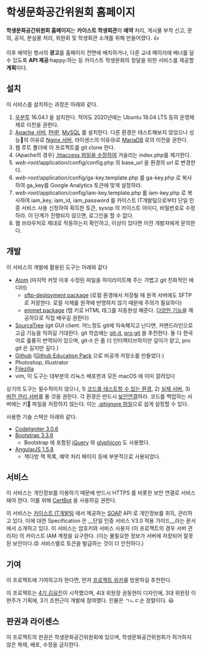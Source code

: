 # 학생문화공간위원회 홈페이지

**학생문화공간위원회 홈페이지**는 **카이스트 학생회관**의 **예약** 처리, 게시물 부착 신고, 문의, 공지, 분실물 처리, 위원회 및 학생회관 소개를 위해 만들어졌다. :+1:

이후 예약된 행사의 **광고**를 홈페이지 전면에 배치하거나, 다른 교내 페이지에 배너를 달 수 있도록 **API 제공**:happy:하는 등 카이스트 학생문화의 창달을 위한 서비스를 제공할 **계획**이다.

## 설치

이 서비스를 설치하는 과정은 아래와 같다.

1. [우분투](https://www.ubuntu.com) 16.04.1 을 설치한다. 적어도 2020년에는 Ubuntu 18.04 LTS 등의 운영체제로 이전을 권한다.
2. [Apache 서버](https://httpd.apache.org), [PHP](http://php.net), [MySQL](https://www.mysql.com) 를 설치한다. 다른 환경은 테스트해보지 않았으나 성능:sparkling_heart:의 이유로 [Nginx 서버](https://www.nginx.com), 라이센스의 이유:cry:로 [MariaDB](https://mariadb.org) 로의 이전을 권한다.
3. 웹 루트 폴더에 이 프로젝트를 git clone 한다.
4. (Apache의 경우) [.htaccess 파일을 수정하여](https://codeigniter.com/user_guide/general/urls.html#removing-the-index-php-file) 거슬리는 index.php를 제거한다.
5. *web-root*/application/config/config.php 의 base_url 을 환경의 url 로 변경한다.
6. *web-root*/application/config/ga-key.template.php 를 ga-key.php 로 복사하여 ga_key를 Google Analytics 토큰에 맞게 설정하라.
7. *web-root*/application/config/iam-key.template.php 를 iam-key.php 로 복사하여 iam_key, iam_id, iam_password 를 카이스트 IT개발팀으로부터 단일 인증 서비스 사용 신청하여 획득한 토큰, sysop 의 카이스트 아이디, 비밀번호로 수정하라. 이 단계가 진행되지 않으면, 로그인을 할 수 없다.
8. 웹 브라우저로 제대로 작동하는지 확인하고, 이상이 있다면 이전 개발자에게 문의한다.

## 개발

이 서비스의 개발에 활용된 도구는 아래와 같다

- [Atom](https://atom.io) (마지막 커밋 이후 수정된 파일을 하이라이트해 주는 가볍고 git 친화적인 에디터)
  - [sftp-deployment package](https://atom.io/packages/sftp-deployment) (로컬 환경에서 저장될 때 원격 서버에도 SFTP 로 저장한다. 로컬 삭제를 원격에 반영하지 않기 때문에 주의가 필요하다)
  - [emmet package](https://atom.io/packages/emmet) (탭 키로 HTML 태그를 자동완성 해준다. [다양한 기능](http://emmet.io)을 제공하므로 직접 배우길 권한다)
- [SourceTree](https://www.sourcetreeapp.com) (git GUI client. 어느정도 git에 익숙해지고 난다면, 커맨드라인으로 고급 기능을 익히길 기대한다. git 학습에는 [git-it](https://github.com/jlord/git-it-electron), [pro git](https://git-scm.com/book/ko/v2) 을 추천한다. 둘 다 한국어로 훌륭히 번역되어 있으며, git-it 은 좀 더 인터렉티브하지만 깊이가 얕고, pro git 은 길지만 깊다.)
- [Github](https://github.com) ([Github Education Pack](https://education.github.com/pack) 으로 비공개 저장소를 만들었다.)
- Photoshop, Illustrator
- [Filezilla](https://filezilla-project.org)
- vim, 이 도구는 대부분의 리눅스 배포판과 모든 macOS 에 이미 깔려있다

​상기의 도구는 필수적이지 않으나, 1) [코드를 테스트할 수 있는 환경](https://scspacedev.kaist.ac.kr), 2) [실제 서버](https://scspace.kaist.ac.kr), 3) [버전 관리 서버](https://github.com)를 둘 것을 권한다. 각 환경은 반드시 [보안연결](https://en.wikipedia.org/wiki/Transport_Layer_Security)하라. 코드를 백업하는 서버에는 키:key: 파일을 저장하지 않는다. 이는 [.gitignore 파일](https://git-scm.com/docs/gitignore)으로 쉽게 설정할 수 있다.

사용한 기술 스택은 아래와 같다.

- [CodeIgniter 3.0.6](https://codeigniter.com)
- [Bootstrap 3.3.6](http://getbootstrap.com)
  - Bootstrap 에 포함된 [jQuery](https://jquery.com) 와 [glyphicon](http://glyphicons.com) 도 사용했다.
- [AngularJS 1.5.8](https://angularjs.org)
  - 책다방 책 목록, 예약 처리 페이지 등에 부분적으로 사용되었다.

## 서비스

이 서비스는 개인정보를 이용하기 때문에 반드시 HTTPS 를 비롯한 보안 연결로 서비스 돼야 한다. 이를 위해 [CertBot](https://certbot.eff.org) 을 사용하길 권한다.

이 서비스는 [카이스트 IT개발팀](tel:+82-42-350-5283) 에서 제공하는 [SOAP](https://en.wikipedia.org/wiki/SOAP) API 로 개인정보를 취득, 관리하고 있다. 이에 대한 Specification 은 __단일 인증 서비스 V3.0 적용 가이드__라는 문서에서 소개하고 있다. 이 서비스는 암호키와 서비스 사용자 (이 프로젝트의 경우 서버 관리자) 의 카이스트 IAM 계정을 요구한다. (이는 불필요한 정보가 서버에 저장되어 잘못된 보안이다.​:rage:​ 서비스별로 토큰을 발급하는 것이 더 안전하다.)

## 기여

이 프로젝트에 기여하고자 한다면, 먼저 [프로젝트 위키](https://github.com/YujinGaya/scspace/wiki)를 방문하길 추천한다.

이 프로젝트는 [4기 김유진](https://github.com/YujinGaya)이 시작했으며, 4대 위원장 권동현이 디자인에, 3대 위원장 이현주가 기획에, 3기 조현근이 개발에 참여했다. 인물은 ㄱㄴㄷ순 정렬이다. :smiley:

## 판권과 라이센스

이 프로젝트의 판권은 학생문화공간위원회에 있으며, 학생문화공간위원회가 허가하지 않은 복제, 배포, 수정을 금지한다.

